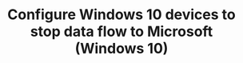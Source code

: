 ---
title: Configure Windows 10 devices to stop data flow to Microsoft (Windows 10)
redirect_url: https://technet.microsoft.com/itpro/windows/manage/manage-connections-from-windows-operating-system-components-to-microsoft-services
---